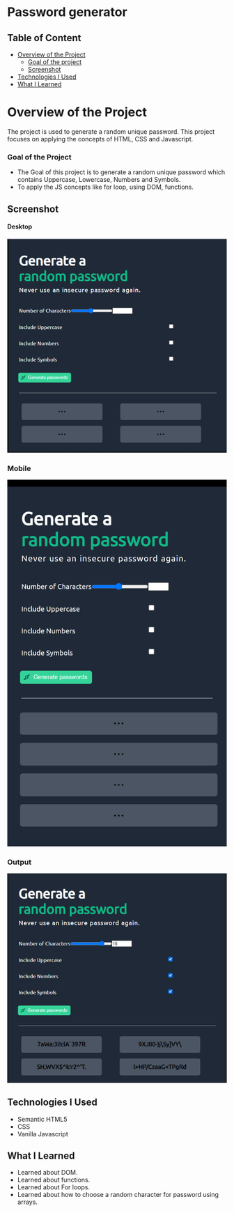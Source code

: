# Password generator

## Table of Content

 * [Overview of the Project](#overview-of-the-project)
      * [Goal of the project](#goal-of-the-project)
      * [Screenshot](#screenshot)
 * [Technologies I Used](#technologies-i-used)
 * [What I Learned](#what-i-learned) 

# Overview of the Project
The project is used to generate a random unique password. This project focuses on applying the concepts of HTML, CSS and Javascript.

### Goal of the Project
* The Goal of this project is to generate a random unique password which contains Uppercase, Lowercase, Numbers and Symbols.
* To apply the JS concepts like for loop, using DOM, functions.

## Screenshot

#### Desktop

![](./images/passwordgeneratordesktop.png)

### Mobile

![](./images/passwordgeneratormobile.png)

### Output

![](./images/passwordgeneratoroutput.png)


## Technologies I Used
* Semantic HTML5
* CSS
* Vanilla Javascript

## What I Learned
* Learned about DOM.
* Learned about functions.
* Learned about For loops.
* Learned about how to choose a random character for password using arrays.

